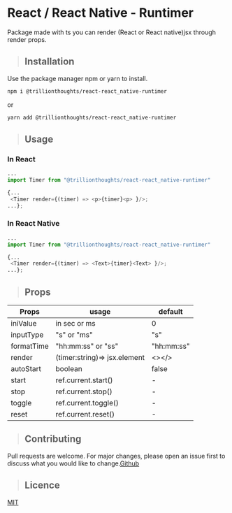 # React / React Native - Runtimer

Package made with ts you can render (React or React native)jsx through render props.

> ## Installation

Use the package manager npm or yarn to install.

```bash
npm i @trillionthoughts/react-react_native-runtimer
```

or

```bash
yarn add @trillionthoughts/react-react_native-runtimer
```

> ## Usage

### In React

```python
...
import Timer from "@trillionthoughts/react-react_native-runtimer"

{...
 <Timer render={(timer) => <p>{timer}<p> }/>;
...};
```

### In React Native

```python
...
import Timer from "@trillionthoughts/react-react_native-runtimer"

{...
 <Timer render={(timer) => <Text>{timer}<Text> }/>;
...};
```

> ## Props

| Props      | usage                        | default    |
| ---------- | ---------------------------- | ---------- |
| iniValue   | in sec or ms                 | 0          |
| inputType  | "s" or "ms"                  | "s"        |
| formatTime | "hh:mm:ss" or "ss"           | "hh:mm:ss" |
| render     | (timer:string)=> jsx.element | <></>      |
| autoStart  | boolean                      | false      |
| start      | ref.current.start()          | -          |
| stop       | ref.current.stop()           | -          |
| toggle     | ref.current.toggle()         | -          |
| reset      | ref.current.reset()          | -          |

> ## Contributing

Pull requests are welcome. For major changes, please open an issue first to discuss what you would like to change.[Github](https://github.com/lsanthosh2021/react-react_native-runtimer/issues)

> ## Licence

[MIT](https://github.com/lsanthosh2021/react-react_native-runtimer/blob/master/LICENCE)
